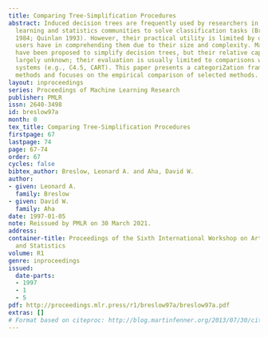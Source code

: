 ```yaml
---
title: Comparing Tree-Simplification Procedures
abstract: Induced decision trees are frequently used by researchers in the machine
  learning and statistics communities to solve classification tasks (Breiman et al.
  1984; Quinlan 1993). However, their practical utility is limited by difficulties
  users have in comprehending them due to their size and complexity. Many methods
  have been proposed to simplify decision trees, but their relative capabilities are
  largely unknown; their evaluation is usually limited to comparisons with "bench-mark"
  systems (e.g., C4.5, CART). This paper presents a categoriZation framework for tree-simplification
  methods and focuses on the empirical comparison of selected methods.
layout: inproceedings
series: Proceedings of Machine Learning Research
publisher: PMLR
issn: 2640-3498
id: breslow97a
month: 0
tex_title: Comparing Tree-Simplification Procedures
firstpage: 67
lastpage: 74
page: 67-74
order: 67
cycles: false
bibtex_author: Breslow, Leonard A. and Aha, David W.
author:
- given: Leonard A.
  family: Breslow
- given: David W.
  family: Aha
date: 1997-01-05
note: Reissued by PMLR on 30 March 2021.
address:
container-title: Proceedings of the Sixth International Workshop on Artificial Intelligence
  and Statistics
volume: R1
genre: inproceedings
issued:
  date-parts:
  - 1997
  - 1
  - 5
pdf: http://proceedings.mlr.press/r1/breslow97a/breslow97a.pdf
extras: []
# Format based on citeproc: http://blog.martinfenner.org/2013/07/30/citeproc-yaml-for-bibliographies/
---
```

